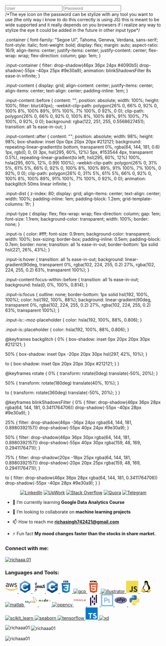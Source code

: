 <form action="" class="container">
  <div class="input-container">
      <div class="input-content">
          <div class="input-dist">
              <div class="input-type">
                  <input placeholder="User" required="" type="text" class="input-is">  
                  <input placeholder="Password" required="" type="password" class="input-is">  
              </div>
          </div>
      </div>
  </div>
</form>
/*The eye icon on the password can be stylize with any tool you want
to use (the only way i know to do this correctly is using JS)
this is meant to be wide supported and it really depends on you browsers
if i realize any way to stylize the eye it could be added in the future
in other input type*/

.container {
  font-family: "Segoe UI", Tahoma, Geneva, Verdana, sans-serif;
  font-style: italic;
  font-weight: bold;
  display: flex;
  margin: auto;
  aspect-ratio: 16/9;
  align-items: center;
  justify-items: center;
  justify-content: center;
  flex-wrap: wrap;
  flex-direction: column;
  gap: 1em;
}

.input-container {
  filter: drop-shadow(46px 36px 24px #4090b5) drop-shadow(-55px -40px 25px #9e30a9);
  animation: blinkShadowsFilter 8s ease-in infinite;
}

.input-content {
  display: grid;
  align-content: center;
  justify-items: center;
  align-items: center;
  text-align: center;
  padding-inline: 1em;
}

.input-content::before {
  content: "";
  position: absolute;
  width: 100%;
  height: 100%;
  filter: blur(40px);
  -webkit-clip-path: polygon(26% 0, 66% 0, 92% 0, 100% 8%, 100% 89%, 91% 100%, 7% 100%, 0 92%, 0 0);
  clip-path: polygon(26% 0, 66% 0, 92% 0, 100% 8%, 100% 89%, 91% 100%, 7% 100%, 0 92%, 0 0);
  background: rgba(122, 251, 255, 0.5568627451);
  transition: all 1s ease-in-out;
}

.input-content::after {
  content: "";
  position: absolute;
  width: 98%;
  height: 98%;
  box-shadow: inset 0px 0px 20px 20px #212121;
  background: repeating-linear-gradient(to bottom, transparent 0%, rgba(64, 144, 181, 0.6) 1px, rgb(0, 0, 0) 3px, hsl(295, 60%, 12%) 5px, #153544 4px, transparent 0.5%), repeating-linear-gradient(to left, hsl(295, 60%, 12%) 100%, hsla(295, 60%, 12%, 0.99) 100%);
  -webkit-clip-path: polygon(26% 0, 31% 5%, 61% 5%, 66% 0, 92% 0, 100% 8%, 100% 89%, 91% 100%, 7% 100%, 0 92%, 0 0);
  clip-path: polygon(26% 0, 31% 5%, 61% 5%, 66% 0, 92% 0, 100% 8%, 100% 89%, 91% 100%, 7% 100%, 0 92%, 0 0);
  animation: backglitch 50ms linear infinite;
}

.input-dist {
  z-index: 80;
  display: grid;
  align-items: center;
  text-align: center;
  width: 100%;
  padding-inline: 1em;
  padding-block: 1.2em;
  grid-template-columns: 1fr;
}

.input-type {
  display: flex;
  flex-wrap: wrap;
  flex-direction: column;
  gap: 1em;
  font-size: 1.1rem;
  background-color: transparent;
  width: 100%;
  border: none;
}

.input-is {
  color: #fff;
  font-size: 0.9rem;
  background-color: transparent;
  width: 100%;
  box-sizing: border-box;
  padding-inline: 0.5em;
  padding-block: 0.7em;
  border: none;
  transition: all 1s ease-in-out;
  border-bottom: 1px solid hsl(221, 26%, 43%);
}

.input-is:hover {
  transition: all 1s ease-in-out;
  background: linear-gradient(90deg, transparent 0%, rgba(102, 224, 255, 0.2) 27%, rgba(102, 224, 255, 0.2) 63%, transparent 100%);
}

.input-content:focus-within::before {
  transition: all 1s ease-in-out;
  background: hsla(0, 0%, 100%, 0.814);
}

.input-is:focus {
  outline: none;
  border-bottom: 1px solid hsl(192, 100%, 100%);
  color: hsl(192, 100%, 88%);
  background: linear-gradient(90deg, transparent 0%, rgba(102, 224, 255, 0.2) 27%, rgba(102, 224, 255, 0.2) 63%, transparent 100%);
}

.input-is::-moz-placeholder {
  color: hsla(192, 100%, 88%, 0.806);
}

.input-is::placeholder {
  color: hsla(192, 100%, 88%, 0.806);
}

@keyframes backglitch {
  0% {
    box-shadow: inset 0px 20px 20px 30px #212121;
  }

  50% {
    box-shadow: inset 0px -20px 20px 30px hsl(297, 42%, 10%);
  }

  to {
    box-shadow: inset 0px 20px 20px 30px #212121;
  }
}

@keyframes rotate {
  0% {
    transform: rotate(0deg) translate(-50%, 20%);
  }

  50% {
    transform: rotate(180deg) translate(40%, 10%);
  }

  to {
    transform: rotate(360deg) translate(-50%, 20%);
  }
}

@keyframes blinkShadowsFilter {
  0% {
    filter: drop-shadow(46px 36px 28px rgba(64, 144, 181, 0.3411764706)) drop-shadow(-55px -40px 28px #9e30a9);
  }

  25% {
    filter: drop-shadow(46px -36px 24px rgba(64, 144, 181, 0.8980392157)) drop-shadow(-55px 40px 24px #9e30a9);
  }

  50% {
    filter: drop-shadow(46px 36px 30px rgba(64, 144, 181, 0.8980392157)) drop-shadow(-55px 40px 30px rgba(159, 48, 169, 0.2941176471));
  }

  75% {
    filter: drop-shadow(20px -18px 25px rgba(64, 144, 181, 0.8980392157)) drop-shadow(-20px 20px 25px rgba(159, 48, 169, 0.2941176471));
  }

  to {
    filter: drop-shadow(46px 36px 28px rgba(64, 144, 181, 0.3411764706)) drop-shadow(-55px -40px 28px #9e30a9);
  }
}
    <div align=center>
        <a href="https://www.linkedin.com/in/ahmedfathydev/"><img src="https://img.shields.io/badge/Linkedin-0077b5?style=flat&logo=linkedin" alt="LinkedIn" /></a>
        <a href="https://www.upwork.com/freelancers/~0121ca7f3563e57c0b"><img src="https://img.shields.io/badge/Upwork-494949?style=flat&logo=upwork" alt="UpWork" /></a>
        <a href="https://stackoverflow.com/users/11837259/ahmed-fathy"><img src="https://img.shields.io/badge/Stack Overflow-f48024?style=flat&logo=stackoverflow&logoColor=white" alt="Stack Overflow" /></a>
        <a href="https://www.quora.com/profile/Ahmed-Fathy-616"><img src="https://img.shields.io/badge/Quora-B92B27?style=flat&logo=quora" alt="Quora" /></a>
        <a href="https://t.me/ahmedfathydev"><img src="https://img.shields.io/badge/Telegram-0088cc?style=flat&logo=telegram" alt="Telegram" /></a>
    </div>

- 🌱 I’m currently learning **Google Data Analytics Course**

- 👯 I’m looking to collaborate on **machine learning projects**

- 📫 How to reach me **richasingh742421@gmail.com**

- ⚡ Fun fact **My mood changes faster than the stocks in share market.**

<h3 align="left">Connect with me:</h3>
<p align="left">
<a href="https://instagram.com/richaaaa.01" target="blank"><img align="center" src="https://raw.githubusercontent.com/rahuldkjain/github-profile-readme-generator/master/src/images/icons/Social/instagram.svg" alt="richaaa.01" height="30" width="40" /></a>
</p>

<h3 align="left">Languages and Tools:</h3>
<p align="left"> <a href="https://aws.amazon.com" target="_blank" rel="noreferrer"> <img src="https://raw.githubusercontent.com/devicons/devicon/master/icons/amazonwebservices/amazonwebservices-original-wordmark.svg" alt="aws" width="40" height="40"/> </a> <a href="https://www.cprogramming.com/" target="_blank" rel="noreferrer"> <img src="https://raw.githubusercontent.com/devicons/devicon/master/icons/c/c-original.svg" alt="c" width="40" height="40"/> </a> <a href="https://canvasjs.com" target="_blank" rel="noreferrer"> <img src="https://raw.githubusercontent.com/Hardik0307/Hardik0307/master/assets/canvasjs-charts.svg" alt="canvasjs" width="40" height="40"/> </a> <a href="https://www.w3schools.com/cpp/" target="_blank" rel="noreferrer"> <img src="https://raw.githubusercontent.com/devicons/devicon/master/icons/cplusplus/cplusplus-original.svg" alt="cplusplus" width="40" height="40"/> </a> <a href="https://www.w3schools.com/css/" target="_blank" rel="noreferrer"> <img src="https://raw.githubusercontent.com/devicons/devicon/master/icons/css3/css3-original-wordmark.svg" alt="css3" width="40" height="40"/> </a> <a href="https://cloud.google.com" target="_blank" rel="noreferrer"> <img src="https://www.vectorlogo.zone/logos/google_cloud/google_cloud-icon.svg" alt="gcp" width="40" height="40"/> </a> <a href="https://www.w3.org/html/" target="_blank" rel="noreferrer"> <img src="https://raw.githubusercontent.com/devicons/devicon/master/icons/html5/html5-original-wordmark.svg" alt="html5" width="40" height="40"/> </a> <a href="https://www.adobe.com/in/products/illustrator.html" target="_blank" rel="noreferrer"> <img src="https://www.vectorlogo.zone/logos/adobe_illustrator/adobe_illustrator-icon.svg" alt="illustrator" width="40" height="40"/> </a> <a href="https://developer.mozilla.org/en-US/docs/Web/JavaScript" target="_blank" rel="noreferrer"> <img src="https://raw.githubusercontent.com/devicons/devicon/master/icons/javascript/javascript-original.svg" alt="javascript" width="40" height="40"/> </a> <a href="https://www.linux.org/" target="_blank" rel="noreferrer"> <img src="https://raw.githubusercontent.com/devicons/devicon/master/icons/linux/linux-original.svg" alt="linux" width="40" height="40"/> </a> <a href="https://www.mathworks.com/" target="_blank" rel="noreferrer"> <img src="https://upload.wikimedia.org/wikipedia/commons/2/21/Matlab_Logo.png" alt="matlab" width="40" height="40"/> </a> <a href="https://www.mysql.com/" target="_blank" rel="noreferrer"> <img src="https://raw.githubusercontent.com/devicons/devicon/master/icons/mysql/mysql-original-wordmark.svg" alt="mysql" width="40" height="40"/> </a> <a href="https://nodejs.org" target="_blank" rel="noreferrer"> <img src="https://raw.githubusercontent.com/devicons/devicon/master/icons/nodejs/nodejs-original-wordmark.svg" alt="nodejs" width="40" height="40"/> </a> <a href="https://opencv.org/" target="_blank" rel="noreferrer"> <img src="https://www.vectorlogo.zone/logos/opencv/opencv-icon.svg" alt="opencv" width="40" height="40"/> </a> <a href="https://www.oracle.com/" target="_blank" rel="noreferrer"> <img src="https://raw.githubusercontent.com/devicons/devicon/master/icons/oracle/oracle-original.svg" alt="oracle" width="40" height="40"/> </a> <a href="https://pandas.pydata.org/" target="_blank" rel="noreferrer"> <img src="https://raw.githubusercontent.com/devicons/devicon/2ae2a900d2f041da66e950e4d48052658d850630/icons/pandas/pandas-original.svg" alt="pandas" width="40" height="40"/> </a> <a href="https://www.photoshop.com/en" target="_blank" rel="noreferrer"> <img src="https://raw.githubusercontent.com/devicons/devicon/master/icons/photoshop/photoshop-line.svg" alt="photoshop" width="40" height="40"/> </a> <a href="https://www.php.net" target="_blank" rel="noreferrer"> <img src="https://raw.githubusercontent.com/devicons/devicon/master/icons/php/php-original.svg" alt="php" width="40" height="40"/> </a> <a href="https://www.python.org" target="_blank" rel="noreferrer"> <img src="https://raw.githubusercontent.com/devicons/devicon/master/icons/python/python-original.svg" alt="python" width="40" height="40"/> </a> <a href="https://scikit-learn.org/" target="_blank" rel="noreferrer"> <img src="https://upload.wikimedia.org/wikipedia/commons/0/05/Scikit_learn_logo_small.svg" alt="scikit_learn" width="40" height="40"/> </a> <a href="https://seaborn.pydata.org/" target="_blank" rel="noreferrer"> <img src="https://seaborn.pydata.org/_images/logo-mark-lightbg.svg" alt="seaborn" width="40" height="40"/> </a> <a href="https://www.tensorflow.org" target="_blank" rel="noreferrer"> <img src="https://www.vectorlogo.zone/logos/tensorflow/tensorflow-icon.svg" alt="tensorflow" width="40" height="40"/> </a> <a href="https://www.typescriptlang.org/" target="_blank" rel="noreferrer"> <img src="https://raw.githubusercontent.com/devicons/devicon/master/icons/typescript/typescript-original.svg" alt="typescript" width="40" height="40"/> </a> <a href="https://www.adobe.com/products/xd.html" target="_blank" rel="noreferrer"> <img src="https://cdn.worldvectorlogo.com/logos/adobe-xd.svg" alt="xd" width="40" height="40"/> </a> </p>

<p><img align="left" src="https://github-readme-stats.vercel.app/api/top-langs?username=richaaa01&show_icons=true&locale=en&layout=compact" alt="richaaa01" /></p>

<p>&nbsp;<img align="center" src="https://github-readme-stats.vercel.app/api?username=richaaa01&show_icons=true&locale=en" alt="richaaa01" /></p>

<p><img align="center" src="https://github-readme-streak-stats.herokuapp.com/?user=richaaa01&" alt="richaaa01" /></p>

